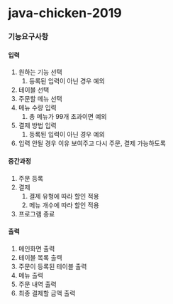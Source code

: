 # java-chicken-2019
### 기능요구사항
#### 입력
1. 원하는 기능 선택
    1. 등록된 입력이 아닌 경우 예외
1. 테이블 선택
1. 주문할 메뉴 선택
1. 메뉴 수량 입력
    1. 총 메뉴가 99개 초과이면 예외
1. 결제 방법 입력
    1. 등록된 입력이 아닌 경우 예외
1. 입력 안될 경우 이유 보여주고 다시 주문, 결제 가능하도록

#### 중간과정
1. 주문 등록
1. 결제
    1. 결제 유형에 따라 할인 적용
    1. 메뉴 개수에 따라 할인 적용
1. 프로그램 종료
#### 출력
1. 메인화면 출력
1. 테이블 목록 출력
1. 주문이 등록된 테이블 출력
1. 메뉴 출력
1. 주문 내역 출력
1. 최종 결제할 금액 출력